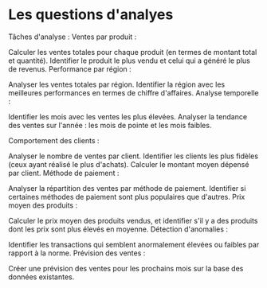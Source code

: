 # Les questions d'analyes
Tâches d'analyse :
Ventes par produit :

Calculer les ventes totales pour chaque produit (en termes de montant total et quantité).
Identifier le produit le plus vendu et celui qui a généré le plus de revenus.
Performance par région :

Analyser les ventes totales par région.
Identifier la région avec les meilleures performances en termes de chiffre d'affaires.
Analyse temporelle :

Identifier les mois avec les ventes les plus élevées.
Analyser la tendance des ventes sur l'année : les mois de pointe et les mois faibles.

Comportement des clients :

Analyser le nombre de ventes par client.
Identifier les clients les plus fidèles (ceux ayant réalisé le plus d'achats).
Calculer le montant moyen dépensé par client.
Méthode de paiement :

Analyser la répartition des ventes par méthode de paiement.
Identifier si certaines méthodes de paiement sont plus populaires que d'autres.
Prix moyen des produits :

Calculer le prix moyen des produits vendus, et identifier s'il y a des produits dont les prix sont plus élevés en moyenne.
Détection d'anomalies :

Identifier les transactions qui semblent anormalement élevées ou faibles par rapport à la norme.
Prévision des ventes :

Créer une prévision des ventes pour les prochains mois sur la base des données existantes.
